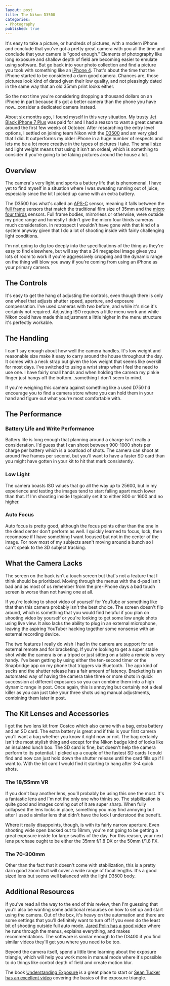 ```yaml
---
layout: post
title: The Nikon D3500
categories:
- Photography
published: true
---
```


It's easy to take a picture, or hundreds of pictures, with a modern iPhone and conclude that you've got a pretty great camera with you all the time and conclude that your camera is "good enough." Elements of photography like long exposure and shallow depth of field are becoming easier to emulate using software. But go back into your photo collection and find a picture you took with something like an [iPhone 4][Iphone4]. That's about the time that the iPhone started to be considered a darn good camera. Chances are, those pictures look kind of dated given their low quality, and not pleasingly dated in the same way that an old 35mm print looks either. 

So the next time you're considering dropping a thousand dollars on an iPhone in part because it's got a better camera than the phone you have now...consider a dedicated camera instead. 

About six months ago, I found myself in this very situation. My trusty [Jet Black iPhone 7 Plus][JetBlackIphone7Plus] was paid for and I had a reason to want a great camera around the first few weeks of October. After researching the entry level options, I settled on joining team Nikon with the [D3500][] and am very glad that I did. It outperforms my older iPhone in a huge number of respects and lets me be a lot more creative in the types of pictures I take. The small size and light weight means that using it isn't an ordeal, which is something to consider if you're going to be taking pictures around the house a lot. 

## Overview

The camera's very light and sports a battery life that is phenomenal. I have yet to find myself in a situation where I was sweating running out of juice, especially since the kit I picked up came with an extra battery. 

The D3500 has what's called an [APS-C][] sensor, meaning it falls between the [full frame][FullFrame] sensors that match the traditional film size of 35mm and the [micro four thirds][MicroFourThirds] sensors. Full frame bodies, mirrorless or otherwise, were outside my price range and honestly I didn't give the micro four thirds cameras much consideration. In retrospect I wouldn't have gone with that kind of a system anyway given that I do a lot of shooting inside with fairly challenging light conditions. 

I'm not going to dig too deeply into the specifications of the thing as they're easy to find elsewhere, but will say that a 24 megapixel image gives you lots of room to work if you're aggressively cropping and the dynamic range on the thing will blow you away if you're coming from using an iPhone as your primary camera. 

## The Controls 

It's easy to get the hang of adjusting the controls, even though there is only one wheel that adjusts shutter speed, aperture, and exposure compensation. I've used cameras with two before, and while it's nice it's certainly not required. Adjusting ISO requires a little menu work and while Nikon could have made this adjustment a little higher in the menu structure it's perfectly workable. 

## The Handling

I can't say enough about how well the camera handles. It's low weight and reasonable size make it easy to carry around the house throughout the day. It comes with a neck strap but given the low weight that seems like overkill for most days. I've switched to using a wrist strap when I feel the need to use one. I have fairly small hands and when holding the camera my pinkie finger just hangs off the bottom...something I don't seem to mind. 

If you're weighing this camera against something like a used D750 I'd encourage you to find a camera store where you can hold them in your hand and figure out what you're most comfortable with. 

## The Performance

### Battery Life and Write Performance

Battery life is long enough that planning around a charge isn't really a consideration. I'd guess that I can shoot between 900-1000 shots per charge per battery which is a boatload of shots. The camera can shoot at around five frames per second, but you'll want to have a faster SD card than you might have gotten in your kit to hit that mark consistently. 

### Low Light 

The camera boasts ISO values that go all the way up to 25600, but in my experience and testing the images tend to start falling apart much lower than that. If I'm shooting inside I typically set it to either 800 or 1600 and no higher.

### Auto Focus

Auto focus is pretty good, although the focus points other than the one in the dead center don't perform as well. I quickly learned to focus, lock, then recompose if I have something I want focused but not in the center of the image. For now most of my subjects aren't moving around a bunch so I can't speak to the 3D subject tracking. 

## What the Camera Lacks

The screen on the back isn't a touch screen but that's not a feature that I think should be prioritized. Moving through the menus with the d-pad isn't bad and as most of us remember from the pre-iPhone days a bad touch screen is worse than not having one at all. 

If you're looking to shoot video of yourself for YouTube or something like that then this camera probably isn't the best choice. The screen doesn't flip around, which is something that you would find helpful if you plan on shooting video by yourself or you're looking to get some low angle shots using live view. It also lacks the ability to plug in an external microphone, leaving the aspiring YouTuber hacking together some nonsense with an external recording device. 

The two features I really do wish I had in the camera are support for an external remote and for bracketing. If you're looking to get a super stable shot while the camera is on a tripod or just sitting on a table a remote is very handy. I've been getting by using either the ten-second timer or the Snapbridge app on my phone that triggers via Bluetooth. The app kind of sucks and the shutter release has a fair amount of latency. Bracketing is an automated way of having the camera take three or more shots in quick succession at different exposures so you can combine them into a high dynamic range in post. Once again, this is annoying but certainly not a deal killer as you can just take your three shots using manual adjustments, combining them later in post. 

## The Kit Lenses and Accessories

I got the two lens kit from Costco which also came with a bag, extra battery and an SD card. The extra battery is great and if this is your first camera you'll want a bag whether you know it right now or not. The bag certainly isn't the most stylish thing and except for the Nikon badge kind of looks like an insulated lunch box. The SD card is fine, but doesn't help the camera perform to its potential. I picked up a couple of the fastest SD cards I could find and now can just hold down the shutter release until the card fills up if I want to. With the kit card I would find it starting to hang after 3-4 quick shots. 

### The 18/55mm VR

If you don't buy another lens, you'll probably be using this one the most. It's a fantastic lens and I'm not the only one who thinks so. The stabilization is quite good and images coming out of it are super sharp. When fully collapsed the lens locks in place, something you may find annoying but after I used a similar lens that didn't have the lock I understood the benefit. 

Where it really disappoints, though, is with its fairly narrow aperture. Even shooting wide open backed out to 18mm, you're not going to be getting a great exposure inside for large swaths of the day. For this reason, your next lens purchase ought to be either the 35mm f/1.8 DX or the 50mm f/1.8 FX. 

### The 70-300mm

Other than the fact that it doesn't come with stabilization, this is a pretty darn good zoom that will cover a wide range of focal lengths. It's a good sized lens but seems well balanced with the light D3500 body. 

## Additional Resources

If you've read all the way to the end of this review, then I'm guessing that you'll also be wanting some additional resources on how to set up and start using the camera. Out of the box, it's heavy on the automation and there are some settings that you'll definitely want to turn off if you even do the least bit of shooting outside full auto mode. [Jared Polin has a good video][froknowsphoto] where he runs through the menus, explains everything, and makes recommendations. The software is similar enough to the D3400 if you find similar videos they'll get you where you need to be too. 

Beyond the camera itself, spend a little time learning about the exposure triangle, which will help you work more in manual mode where it's possible to do things like control depth of field and create motion blur. 

The book [Understanding Exposure][amazon] is a great place to start or [Sean Tucker has an excellent video][youtube] covering the basics of the exposure triangle.






[Iphone4]: https://www.flickr.com/cameras/apple/iphone_4/
[JetBlackIphone7Plus]: https://en.wikipedia.org/wiki/IPhone_7
[D3500]: https://imaging.nikon.com/lineup/dslr/d3500/spec.htm
[APS-C]: https://en.wikipedia.org/wiki/APS-C
[FullFrame]: https://en.wikipedia.org/wiki/Full-frame_digital_SLR
[MicroFourThirds]: https://en.wikipedia.org/wiki/Micro_Four_Thirds_system
[amazon]: https://www.amazon.com/Understanding-Exposure-Fourth-Photographs-Camera/dp/1607748509
[froknowsphoto]: https://froknowsphoto.com/nikon-d3500/
[youtube]: https://www.youtube.com/watch?v=LUtlZ3sahz8 

